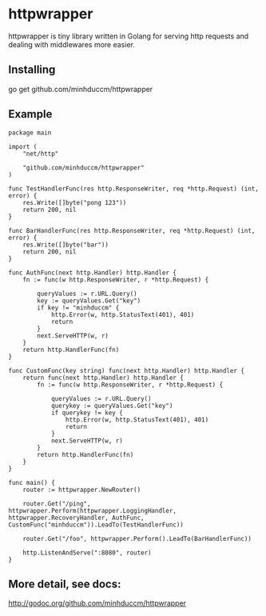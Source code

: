 # httpwrapper
httpwrapper is tiny library written in Golang for serving http requests and dealing with middlewares more easier.  

## Installing

go get github.com/minhduccm/httpwrapper

## Example

	package main

	import (
		"net/http"

		"github.com/minhduccm/httpwrapper"
	)

	func TestHandlerFunc(res http.ResponseWriter, req *http.Request) (int, error) {
		res.Write([]byte("pong 123"))
		return 200, nil
	}

	func BarHandlerFunc(res http.ResponseWriter, req *http.Request) (int, error) {
		res.Write([]byte("bar"))
		return 200, nil
	}

	func AuthFunc(next http.Handler) http.Handler {
		fn := func(w http.ResponseWriter, r *http.Request) {

			queryValues := r.URL.Query()
			key := queryValues.Get("key")
			if key != "minhduccm" {
				http.Error(w, http.StatusText(401), 401)
				return
			}
			next.ServeHTTP(w, r)
		}
		return http.HandlerFunc(fn)
	}

	func CustomFunc(key string) func(next http.Handler) http.Handler {
		return func(next http.Handler) http.Handler {
			fn := func(w http.ResponseWriter, r *http.Request) {

				queryValues := r.URL.Query()
				querykey := queryValues.Get("key")
				if querykey != key {
					http.Error(w, http.StatusText(401), 401)
					return
				}
				next.ServeHTTP(w, r)
			}
			return http.HandlerFunc(fn)
		}
	}

	func main() {
		router := httpwrapper.NewRouter()

		router.Get("/ping", httpwrapper.Perform(httpwrapper.LoggingHandler, httpwrapper.RecoveryHandler, AuthFunc, CustomFunc("minhduccm")).LeadTo(TestHandlerFunc))

		router.Get("/foo", httpwrapper.Perform().LeadTo(BarHandlerFunc))

		http.ListenAndServe(":8080", router)
	}


## More detail, see docs:
http://godoc.org/github.com/minhduccm/httpwrapper